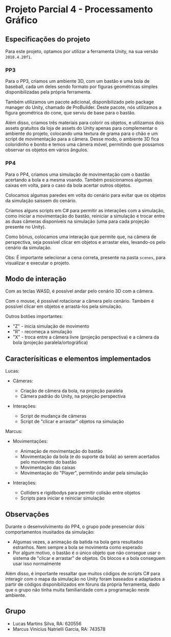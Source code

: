 # Projeto Parcial 4 - Processamento Gráfico

## Especificações do projeto

Para este projeto, optamos por utilizar a ferramenta Unity, na sua versão `2018.4.20f1`.

### PP3

Para o PP3, criamos um ambiente 3D, com um bastão e uma bola de baseball, cada um deles sendo formato por figuras geométricas simples disponibilizadas pela própria ferramenta.

Também utilizamos um pacote adicional, disponibilizado pelo package manager do Unity, chamado de ProBuilder. Deste pacote, nós utilizamos a figura geométrica do cone, que serviu de base para o bastão.

Além disso, criamos três materiais para colorir os objetos, e utilizamos dois assets gratuitos da loja de assets do Unity apenas para complementar o ambiente do projeto, colocando uma textura de grama para o chão e um script de movimentação para a câmera. Desse modo, o ambiente 3D fica coloridinho e bonito e temos uma câmera móvel, permitindo que possamos observar os objetos em vários ângulos.

### PP4

Para o PP4, criamos uma simulação de movimentação com o bastão acertando a bola e a mesma voando. Também posicionamos algumas caixas em volta, para o caso da bola acertar outros objetos.

Colocamos algumas paredes em volta do cenário para evitar que os objetos da simulação saissem do cenário.

Criamos alguns scripts em C# para permitir as interações com a simulação, como iniciar a movimentação do bastão, reiniciar a simulação e trocar entre as duas câmeras disponíveis na simulação (uma para cada projeção presente no Unity).

Como bônus, colocamos uma interação que permite que, na câmera de perspectiva, seja possível clicar em objetos e arrastar eles, levando-os pelo cenário da simulação.

Obs: É importante selecionar a cena correta, presente na pasta `scenes`, para visualizar e executar o projeto.

## Modo de interação

Com as teclas WASD, é possível andar pelo cenário 3D com a câmera.

Com o mouse, é possível rotacionar a câmera pelo cenário. Também é possível clicar em objetos e arrastá-los pela simulação.

Outros botões importantes:
- "Z" - inicia simulação de movimento
- "R" - recomeça a simulação
- "X" - troca entre a câmera livre (projeção perspectiva) e a câmera da bola (projeção paralela/ortográfica)
 
## Caracterísiticas e elementos implementados

Lucas:
- Câmeras:
  - Criação de câmera da bola, na projeção paralela
  - Câmera padrão do Unity, na projeção perspectiva

- Interações:
  - Script de mudança de câmeras
  - Script de "clicar e arrastar" objetos na simulação

Marcus:
- Movimentações:
  - Animação de movimentação do bastão
  - Movimentação da bola (e do suporte da bola) ao serem acertados pelo movimento do bastão
  - Movimentação das caixas
  - Movimentação do "Player", permitindo andar pela simulação
  
- Interações:
  - Colliders e rigidbodys para permitir colisão entre objetos
  - Scripts para iniciar e reiniciar simulação

## Observações

Durante o desenvolvimento do PP4, o grupo pode presenciar dois comportamentos inusitados da simulação:
- Algumas vezes, a animação da batida na bola gera resultados estranhos. Nem sempre a bola se movimenta como esperado
- Por algum motivo, o bastão é o único objeto que não consegue usar o sistema de "clicar e arrastar" de objetos. Os blocos e a bola conseguem usar isso normalmente

Além disso, é importante ressaltar que muitos códigos de scripts C# para interagir com o mapa da simulação no Unity foram baseados e adaptados a partir de códigos disponibilizados em fóruns da própria ferramenta, dado que o grupo não tinha muita familiaridade com a programação neste ambiente.

## Grupo

- Lucas Martins Silva, RA: 620556
- Marcus Vinícius Natrielli Garcia, RA: 743578
